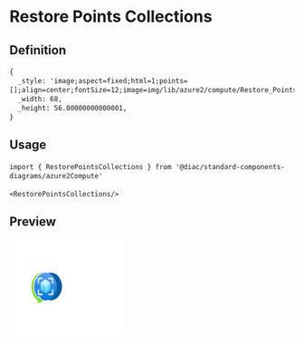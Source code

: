 # Restore Points Collections

## Definition

```
{
  _style: 'image;aspect=fixed;html=1;points=[];align=center;fontSize=12;image=img/lib/azure2/compute/Restore_Points_Collections.svg;strokeColor=none;',
  _width: 68,
  _height: 56.00000000000001,
}
```

## Usage

```
import { RestorePointsCollections } from '@diac/standard-components-diagrams/azure2Compute'

<RestorePointsCollections/>
```

## Preview

<img src="./restore-points-collections.png" width="200"/>
